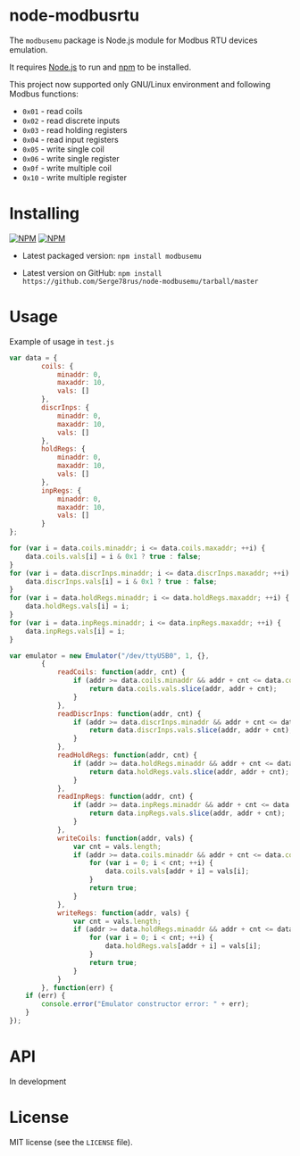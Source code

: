 # node-modbusrtu

The `modbusemu` package is Node.js module for Modbus RTU devices emulation.

It requires [Node.js](http://nodejs.org/) to run and [npm](https://www.npmjs.org/) to be installed.

This project now supported only GNU/Linux environment and following Modbus functions:
* `0x01` - read coils
* `0x02` - read discrete inputs
* `0x03` - read holding registers
* `0x04` - read input registers
* `0x05` - write single coil
* `0x06` - write single register
* `0x0f` - write multiple coil
* `0x10` - write multiple register

# Installing

[![NPM](https://nodei.co/npm/modbusemu.png?downloads=true&downloadRank=true&stars=true)](https://nodei.co/npm/modbusemu/)
[![NPM](https://nodei.co/npm-dl/modbusemu.png?months=3&height=3)](https://nodei.co/npm/modbusemu/)

* Latest packaged version: `npm install modbusemu`

* Latest version on GitHub: `npm install https://github.com/Serge78rus/node-modbusemu/tarball/master`

# Usage

Example of usage in `test.js`
```javascript
var data = {
		coils: {
			minaddr: 0,
			maxaddr: 10,
			vals: []
		},
		discrInps: {
			minaddr: 0,
			maxaddr: 10,
			vals: []
		},
		holdRegs: {
			minaddr: 0,
			maxaddr: 10,
			vals: []
		},
		inpRegs: {
			minaddr: 0,
			maxaddr: 10,
			vals: []
		}
}; 

for (var i = data.coils.minaddr; i <= data.coils.maxaddr; ++i) {
	data.coils.vals[i] = i & 0x1 ? true : false;
}
for (var i = data.discrInps.minaddr; i <= data.discrInps.maxaddr; ++i) {
	data.discrInps.vals[i] = i & 0x1 ? true : false;
}
for (var i = data.holdRegs.minaddr; i <= data.holdRegs.maxaddr; ++i) {
	data.holdRegs.vals[i] = i;
}
for (var i = data.inpRegs.minaddr; i <= data.inpRegs.maxaddr; ++i) {
	data.inpRegs.vals[i] = i;
}

var emulator = new Emulator("/dev/ttyUSB0", 1, {}, 
		{
			readCoils: function(addr, cnt) {
				if (addr >= data.coils.minaddr && addr + cnt <= data.coils.maxaddr) {
					return data.coils.vals.slice(addr, addr + cnt);
				}
			},
			readDiscrInps: function(addr, cnt) {
				if (addr >= data.discrInps.minaddr && addr + cnt <= data.discrInps.maxaddr) {
					return data.discrInps.vals.slice(addr, addr + cnt);
				}
			},
			readHoldRegs: function(addr, cnt) {
				if (addr >= data.holdRegs.minaddr && addr + cnt <= data.holdRegs.maxaddr) {
					return data.holdRegs.vals.slice(addr, addr + cnt);
				}
			},
			readInpRegs: function(addr, cnt) {
				if (addr >= data.inpRegs.minaddr && addr + cnt <= data.inpRegs.maxaddr) {
					return data.inpRegs.vals.slice(addr, addr + cnt);
				}
			},
			writeCoils: function(addr, vals) {
				var cnt = vals.length;
				if (addr >= data.coils.minaddr && addr + cnt <= data.coils.maxaddr) {
					for (var i = 0; i < cnt; ++i) {
						data.coils.vals[addr + i] = vals[i];
					}
					return true;
				}
			},
			writeRegs: function(addr, vals) {
				var cnt = vals.length;
				if (addr >= data.holdRegs.minaddr && addr + cnt <= data.holdRegs.maxaddr) {
					for (var i = 0; i < cnt; ++i) {
						data.holdRegs.vals[addr + i] = vals[i];
					}
					return true;
				}
			}
		}, function(err) {
	if (err) {
		console.error("Emulator constructor error: " + err);
	}
});
```

# API

In development

# License

MIT license (see the `LICENSE` file).